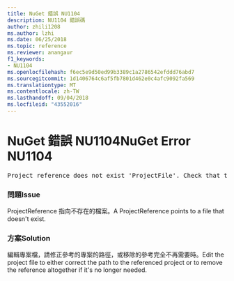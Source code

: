 ```yaml
---
title: NuGet 錯誤 NU1104
description: NU1104 錯誤碼
author: zhili1208
ms.author: lzhi
ms.date: 06/25/2018
ms.topic: reference
ms.reviewer: anangaur
f1_keywords:
- NU1104
ms.openlocfilehash: f6ec5e9d50ed99b3389c1a2786542efddd76abd7
ms.sourcegitcommit: 1d1406764c6af5fb7801d462e0c4afc9092fa569
ms.translationtype: MT
ms.contentlocale: zh-TW
ms.lasthandoff: 09/04/2018
ms.locfileid: "43552016"
---
```

# <a name="nuget-error-nu1104"></a><span data-ttu-id="19c33-103">NuGet 錯誤 NU1104</span><span class="sxs-lookup"><span data-stu-id="19c33-103">NuGet Error NU1104</span></span>

<pre>Project reference does not exist 'ProjectFile'. Check that the project reference is valid and that the project file exists.</pre>

### <a name="issue"></a><span data-ttu-id="19c33-104">問題</span><span class="sxs-lookup"><span data-stu-id="19c33-104">Issue</span></span>
<span data-ttu-id="19c33-105">ProjectReference 指向不存在的檔案。</span><span class="sxs-lookup"><span data-stu-id="19c33-105">A ProjectReference points to a file that doesn't exist.</span></span>

### <a name="solution"></a><span data-ttu-id="19c33-106">方案</span><span class="sxs-lookup"><span data-stu-id="19c33-106">Solution</span></span>
<span data-ttu-id="19c33-107">編輯專案檔，請修正參考的專案的路徑，或移除的參考完全不再需要時。</span><span class="sxs-lookup"><span data-stu-id="19c33-107">Edit the project file to either correct the path to the referenced project or to remove the reference altogether if it's no longer needed.</span></span>